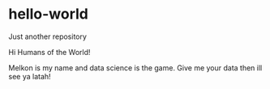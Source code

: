 # hello-world
Just another repository

Hi Humans of the World!

Melkon is my name and data science is the game. Give me your data then ill see ya latah!

